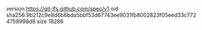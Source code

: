 version https://git-lfs.github.com/spec/v1
oid sha256:9b212c9e8d6b6bda5bbf53d67743ee9031fb8002823f05eed33c7724758998d8
size 18286
